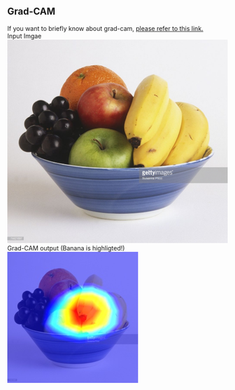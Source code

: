 ## Grad-CAM
If you want to briefly know about grad-cam, 
[please refer to this link.](https://github.com/NCC-AI/Study/blob/master/articles/Grad-CAM.md)  
Input Imgae  
![fruits](./fruits_bowl.jpg)
Grad-CAM output (Banana is highligted!)  
![banana-grad-cam](./cam_result.jpg)